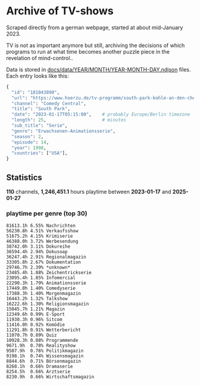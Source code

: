 # Archive of TV-shows

Scraped directly from a german webpage, started at about mid-January 2023.

TV is not as important anymore but still, archiving the decisions of which programs to run at what time
becomes another puzzle piece in the revelation of mind-control.. 

Data is stored in [docs/data/YEAR/MONTH/YEAR-MONTH-DAY.ndjson](docs/data/) files. 
Each entry looks like this:

```python
{
  "id": "181043890", 
  "url": "https://www.hoerzu.de/tv-programm/south-park-kohle-an-den-chefkoch/bid_181043890/", 
  "channel": "Comedy Central", 
  "title": "South Park", 
  "date": "2023-01-17T05:15:00",    # probably Europe/Berlin timezone 
  "length": 25,                     # minutes 
  "sub_title": "Serie", 
  "genre": "Erwachsenen-Animationsserie", 
  "season": 2, 
  "episode": 14, 
  "year": 1998, 
  "countries": ["USA"],
}
```

## Statistics

**110** channels, **1,246,451.1** hours playtime between **2023-01-17** and **2025-01-27**


### playtime per genre (top 30)

    81613.1h 6.55% Nachrichten
    56230.8h 4.51% Verkaufsshow
    51675.2h 4.15% Krimiserie
    46388.0h 3.72% Werbesendung
    38742.0h 3.11% Dokureihe
    36594.4h 2.94% Dokusoap
    36247.4h 2.91% Regionalmagazin
    33305.8h 2.67% Dokumentation
    29746.7h 2.39% *unknown*
    23485.4h 1.88% Zeichentrickserie
    23095.4h 1.85% Infomercial
    22290.3h 1.79% Animationsserie
    17449.0h 1.40% Comedyserie
    17388.3h 1.40% Morgenmagazin
    16443.2h 1.32% Talkshow
    16222.6h 1.30% Religionsmagazin
    15045.7h 1.21% Magazin
    12349.6h 0.99% E-Sport
    11930.3h 0.96% Sitcom
    11416.0h 0.92% Komödie
    11291.8h 0.91% Wetterbericht
    11070.7h 0.89% Quiz
    10928.3h 0.88% Programmende
    9671.9h  0.78% Realityshow
    9507.9h  0.76% Politikmagazin
    9198.1h  0.74% Wissensmagazin
    8844.6h  0.71% Börsenmagazin
    8268.1h  0.66% Dramaserie
    8254.5h  0.66% Arztserie
    8230.9h  0.66% Wirtschaftsmagazin
